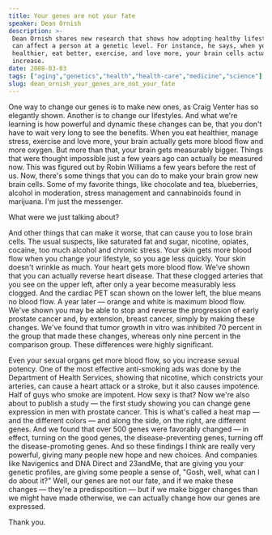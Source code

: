 ```yaml
---
title: Your genes are not your fate
speaker: Dean Ornish
description: >-
 Dean Ornish shares new research that shows how adopting healthy lifestyle habits
 can affect a person at a genetic level. For instance, he says, when you live
 healthier, eat better, exercise, and love more, your brain cells actually
 increase.
date: 2008-03-03
tags: ["aging","genetics","health","health-care","medicine","science"]
slug: dean_ornish_your_genes_are_not_your_fate
---
```


One way to change our genes is to make new ones, as Craig Venter has so elegantly shown.
Another is to change our lifestyles. And what we're learning is how powerful and dynamic
these changes can be, that you don't have to wait very long to see the benefits. When you
eat healthier, manage stress, exercise and love more, your brain actually gets more blood
flow and more oxygen. But more than that, your brain gets measurably bigger. Things that
were thought impossible just a few years ago can actually be measured now. This was
figured out by Robin Williams a few years before the rest of us. Now, there's some things
that you can do to make your brain grow new brain cells. Some of my favorite things, like
chocolate and tea, blueberries, alcohol in moderation, stress management and cannabinoids
found in marijuana. I'm just the messenger. 

What were we just talking about? 

And other things that can make it worse, that can cause you to lose brain cells. The usual
suspects, like saturated fat and sugar, nicotine, opiates, cocaine, too much alcohol and
chronic stress. Your skin gets more blood flow when you change your lifestyle, so you age
less quickly. Your skin doesn't wrinkle as much. Your heart gets more blood flow. We've
shown that you can actually reverse heart disease. That these clogged arteries that you
see on the upper left, after only a year become measurably less clogged. And the cardiac
PET scan shown on the lower left, the blue means no blood flow. A year later — orange and
white is maximum blood flow. We've shown you may be able to stop and reverse the
progression of early prostate cancer and, by extension, breast cancer, simply by making
these changes. We've found that tumor growth in vitro was inhibited 70 percent in the
group that made these changes, whereas only nine percent in the comparison group. These
differences were highly significant.

Even your sexual organs get more blood flow, so you increase sexual potency. One of the
most effective anti-smoking ads was done by the Department of Health Services, showing
that nicotine, which constricts your arteries, can cause a heart attack or a stroke, but
it also causes impotence. Half of guys who smoke are impotent. How sexy is that? Now we're
also about to publish a study — the first study showing you can change gene expression in
men with prostate cancer. This is what's called a heat map — and the different colors —
and along the side, on the right, are different genes. And we found that over 500 genes
were favorably changed — in effect, turning on the good genes, the disease-preventing
genes, turning off the disease-promoting genes. And so these findings I think are really
very powerful, giving many people new hope and new choices. And companies like Navigenics
and DNA Direct and 23andMe, that are giving you your genetic profiles, are giving some
people a sense of, "Gosh, well, what can I do about it?" Well, our genes are not our fate,
and if we make these changes — they're a predisposition — but if we make bigger changes
than we might have made otherwise, we can actually change how our genes are
expressed.

Thank you. 

<!--
ad_duration=3.33
comment_count=106
event="TED2008"
external_start_time=0
intro_duration=11.82
is_subtitle_required="False"
is_talk_featured="True"
language="en"
language_swap="False"
native_language="en"
number_of_related_talks=6
number_of_speakers=1
number_of_subtitled_videos=53
number_of_tags=6
number_of_talk_download_languages=54
number_of_talk_more_resources=0
number_of_talk_recommendations=0
number_of_talks_take_actions=0
post_ad_duration=0.83
published_timestamp="2008-06-16 01:00:00"
recording_date="2008-03-03"
speaker_description="Physician, author"
speaker_id=11
speaker_is_published=1
speaker_name="Dean Ornish"
talk_name="Your genes are not your fate"
talks_tags=["aging","genetics","health","health-care","medicine","science"]
url_audio="https://download.ted.com/talks/DeanOrnish_2008.mp3?apikey=acme-roadrunner"
url_photo_speaker="https://pe.tedcdn.com/images/ted/57583_254x191.jpg"
url_photo_talk="https://pe.tedcdn.com/images/ted/710309c2012fbc73930b26a7fe6a2e2cc8e7b982_2880x1620.jpg"
url_webpage="https://www.ted.com/talks/dean_ornish_your_genes_are_not_your_fate"
video_type_name="TED Stage Talk"
-->